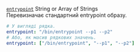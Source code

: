 <div class="separator"></div>

<a id="entrypoint" href="#entrypoint" class="field">`entrypoint`</a> <span class="type">String or Array of Strings</span>  
Перевизначає стандартний entrypoint образу.

```yaml
# У вигляді рядка.
entrypoint: "/bin/entrypoint --p1 --p2"
# Або, як масив рядкових значень.
entrypoint: ["/bin/entrypoint", "--p1", "--p2"]
```
